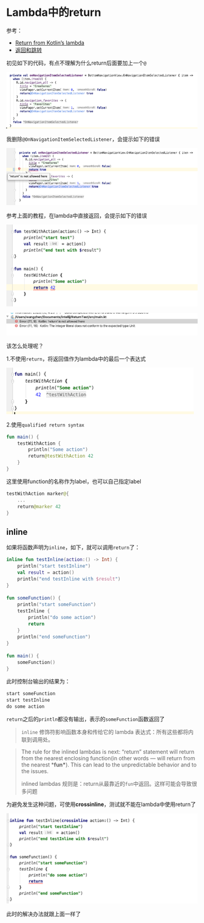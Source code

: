 # Lambda中的return

参考：

+ [Return from Kotlin’s lambda](https://medium.com/@belokon.roman/return-from-kotlins-lambda-411171923756)
+ [返回和跳转](https://www.kotlincn.net/docs/reference/returns.html)

初见如下的代码，有点不理解为什么return后面要加上一个`@`

![010](https://github.com/winfredzen/Android-Basic/raw/master/Kotlin/images/010.png)

我删除`@OnNavigationItemSelectedListener`，会提示如下的错误

![011](https://github.com/winfredzen/Android-Basic/raw/master/Kotlin/images/011.png)

参考上面的教程，在lambda中直接返回，会提示如下的错误

![012](https://github.com/winfredzen/Android-Basic/raw/master/Kotlin/images/012.png)

![013](https://github.com/winfredzen/Android-Basic/raw/master/Kotlin/images/013.png)

该怎么处理呢？

1.不使用`return`，将返回值作为lambda中的最后一个表达式

![014](https://github.com/winfredzen/Android-Basic/raw/master/Kotlin/images/014.png)

2.使用`qualified return syntax`

```kotlin
fun main() {
    testWithAction {
        println("Some action")
        return@testWithAction 42
    }
}
```

这里使用function的名称作为label，也可以自己指定label

```kotlin
testWithAction marker@{
    ...
    return@marker 42
}
```



## inline

如果将函数声明为`inline`，如下，就可以调用`return`了：

```kotlin
inline fun testInline(action:() -> Int) {
    println("start testInline")
    val result = action()
    println("end testInline with $result")
}

fun someFunction() {
    println("start someFunction")
    testInline {
        println("do some action")
        return
    }
    println("end someFunction")
}

fun main() {
    someFunction()
}
```

此时控制台输出的结果为：

```tex
start someFunction
start testInline
do some action
```

`return`之后的`println`都没有输出，表示的`someFunction`函数返回了

> `inline` 修饰符影响函数本身和传给它的 lambda 表达式：所有这些都将内联到调用处。

> The rule for the inlined lambdas is next: “return” statement will return from the nearest enclosing function(in other words — will return from the nearest ***fun\***). This can lead to the unpredictable behavior and to the issues.
>
> inlined lambdas 规则是：return从最靠近的`fun`中返回。这样可能会导致很多问题

为避免发生这种问题，可使用**crossinline**，测试就不能在lambda中使用return了

![015](https://github.com/winfredzen/Android-Basic/raw/master/Kotlin/images/015.png)

此时的解决办法就跟上面一样了





